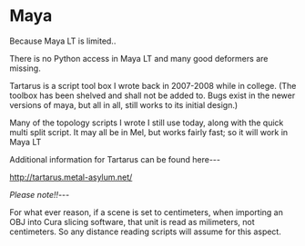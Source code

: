 # Maya
Because Maya LT is limited..

There is no Python access in Maya LT and many good deformers are missing.

Tartarus is a script tool box I wrote back in 2007-2008 while in college.  (The toolbox has been shelved and shall not be added to. Bugs exist in the newer versions of maya, but all in all, still works to its initial design.)

Many of the topology scripts I wrote I still use today, along with the quick multi split script.
It may all be in Mel, but works fairly fast; so it will work in Maya LT

Additional information for Tartarus can be found here---

http://tartarus.metal-asylum.net/


*Please note!!*---

For what ever reason, if a scene is set to centimeters, when importing an OBJ into Cura slicing software, that unit is read as milimeters, not centimeters.
So any distance reading scripts will assume for this aspect.
